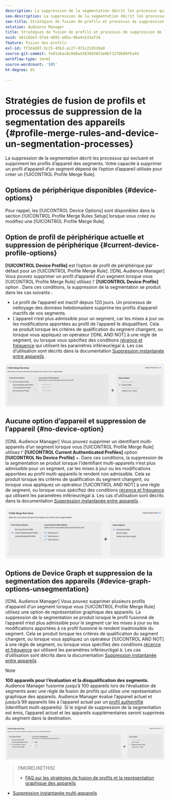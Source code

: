 ```yaml
---
description: La suppression de la segmentation décrit les processus qui excluent et suppriment les profils d’appareil des segments. Votre capacité à supprimer un profil d’appareil d’un segment dépend de l’option d’appareil utilisée pour créer une règle de fusion de profils.
seo-description: La suppression de la segmentation décrit les processus qui excluent et suppriment les profils d’appareil des segments. Votre capacité à supprimer un profil d’appareil d’un segment dépend de l’option d’appareil utilisée pour créer une règle de fusion de profils.
seo-title: Stratégies de fusion de profils et processus de suppression de la segmentation des appareils
solution: Audience Manager
title: Stratégies de fusion de profils et processus de suppression de la segmentation des appareils
uuid: b61c6de3-5fe4-4892-a05a-96a4cb35af34
feature: Fusion des profils
exl-id: ff3da607-5c25-45b2-ac27-071c22d518a0
source-git-commit: fe01ebac8c0d0ad3630d3853e0bf32f0b00f6a44
workflow-type: tm+mt
source-wordcount: '505'
ht-degree: 6%

---
```


# Stratégies de fusion de profils et processus de suppression de la segmentation des appareils {#profile-merge-rules-and-device-un-segmentation-processes}

La suppression de la segmentation décrit les processus qui excluent et suppriment les profils d’appareil des segments. Votre capacité à supprimer un profil d’appareil d’un segment dépend de l’option d’appareil utilisée pour créer un [!UICONTROL Profile Merge Rule].

## Options de périphérique disponibles {#device-options}

Pour rappel, les [!UICONTROL Device Options] sont disponibles dans la section [!UICONTROL Profile Merge Rules Setup] lorsque vous créez ou modifiez une [!UICONTROL Profile Merge Rule].

## Option de profil de périphérique actuelle et suppression de périphérique {#current-device-profile-options}

**[!UICONTROL Device Profile]** est l’option de profil de périphérique par défaut pour un  [!UICONTROL Profile Merge Rule]. [!DNL Audience Manager] Vous pouvez supprimer un profil d’appareil d’un segment lorsque vous  [!UICONTROL Profile Merge Rule] utilisez l’ **[!UICONTROL Device Profile]** option . Dans ces conditions, la suppression de la segmentation se produit dans les cas suivants :

* Le profil de l’appareil est inactif depuis 120 jours. Un processus de nettoyage des données hebdomadaire supprime les profils d’appareil inactifs de vos segments.
* L’appareil n’est plus admissible pour un segment, car les mises à jour ou les modifications apportées au profil de l’appareil le disqualifient. Cela se produit lorsque les critères de qualification du segment changent, ou lorsque vous appliquez un opérateur [!DNL AND NOT] à une règle de segment, ou lorsque vous spécifiez des conditions [récence et fréquence](../segments/recency-and-frequency.md) qui utilisent les paramètres inférieur/égal à. Les cas d’utilisation sont décrits dans la documentation [Suppression instantanée entre appareils](instant-cross-device-suppression.md) .

![appareil uniquement](assets/device-only.png)

## Aucune option d’appareil et suppression de l’appareil {#no-device-option}

[!DNL Audience Manager] Vous pouvez supprimer un identifiant multi-appareils d’un segment lorsque vous  [!UICONTROL Profile Merge Rule] utilisez l’ **[!UICONTROL Current Authenticated Profiles]** option  **[!UICONTROL No Device Profile]** +. Dans ces conditions, la suppression de la segmentation se produit lorsque l’identifiant multi-appareils n’est plus admissible pour un segment, car les mises à jour ou les modifications apportées au profil multi-appareils le rendent non admissible. Cela se produit lorsque les critères de qualification du segment changent, ou lorsque vous appliquez un opérateur [!UICONTROL AND NOT] à une règle de segment, ou lorsque vous spécifiez des conditions [récence et fréquence](../segments/recency-and-frequency.md) qui utilisent les paramètres inférieur/égal à. Les cas d’utilisation sont décrits dans la documentation [Suppression instantanée entre appareils](instant-cross-device-suppression.md) .

![](assets/current-no-device.png)

## Options de Device Graph et suppression de la segmentation des appareils {#device-graph-options-unsegmentation}

[!DNL Audience Manager] Vous pouvez supprimer plusieurs profils d’appareil d’un segment lorsque vous  [!UICONTROL Profile Merge Rule] utilisez une option de représentation graphique des appareils. La suppression de la segmentation se produit lorsque le profil fusionné de l’appareil n’est plus admissible pour le segment car les mises à jour ou les modifications apportées à ce profil fusionné le rendent inadmissible du segment. Cela se produit lorsque les critères de qualification du segment changent, ou lorsque vous appliquez un opérateur [!UICONTROL AND NOT] à une règle de segment, ou lorsque vous spécifiez des conditions [récence et fréquence](../segments/recency-and-frequency.md) qui utilisent les paramètres inférieur/égal à. Les cas d’utilisation sont décrits dans la documentation [Suppression instantanée entre appareils](instant-cross-device-suppression.md) .

>[!NOTE]
>
>**100 appareils pour l’évaluation et la disqualification des segments**.
>Audience Manager fusionne jusqu’à 100 appareils lors de l’évaluation de segments avec une règle de fusion de profils qui utilise une représentation graphique des appareils. Audience Manager évalue l’appareil actuel et jusqu’à 99 appareils liés à l’appareil actuel par un [profil authentifié](../../reference/visitor-authentication-states.md) (identifiant multi-appareils). Si le signal de suppression de la segmentation est émis, l’appareil actuel et les appareils supplémentaires seront supprimés du segment dans la destination.

![](assets/last-device-graph.png)

>[!MORELIKETHIS]
>
>* [FAQ sur les stratégies de fusion de profils et la représentation graphique des appareils](../../faq/faq-profile-merge.md)
* [Suppression instantanée multi-appareils](instant-cross-device-suppression.md)

